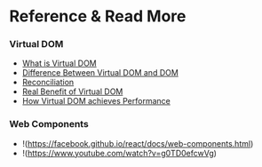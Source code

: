 # Reference & Read More


### Virtual DOM
* [What is Virtual DOM](https://medium.com/cardlife-app/what-is-virtual-dom-c0ec6d6a925c#.aremoli07)
* [Difference Between Virtual DOM and DOM](http://reactkungfu.com/2015/10/the-difference-between-virtual-dom-and-dom/)
* [Reconciliation](https://facebook.github.io/react/docs/reconciliation.html)
* [Real Benefit of Virtual DOM](https://www.accelebrate.com/blog/the-real-benefits-of-the-virtual-dom-in-react-js/)
* [How Virtual DOM achieves Performance](http://stackoverflow.com/questions/21109361/why-is-reacts-concept-of-virtual-dom-said-to-be-more-performant-than-dirty-mode)

### Web Components
* !(https://facebook.github.io/react/docs/web-components.html)
* !(https://www.youtube.com/watch?v=g0TD0efcwVg)

